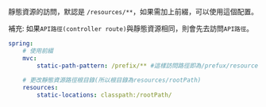 靜態資源的訪問，默認是 `/resources/**`，如果需加上前綴，可以使用這個配置。

補充: 如果`API路徑(controller route)`與靜態資源相同，則會先去訪問`API路徑`。
```yml
spring:
    # 使用前綴
    mvc:
        static-path-pattern: /prefix/** #這樣訪問路徑即為/prefux/resources/**
    
    # 更改靜態資源路徑根目錄(所以根目錄為resources/rootPath)
    resources:
        static-locations: classpath:/rootPath/
```
